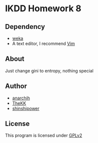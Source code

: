 IKDD Homework 8
===============

Dependency
-------
* [weka](http://www.cs.waikato.ac.nz/ml/weka/index.html)
* A text editor, I recommend [Vim](http://www.vim.org/)

About
-----
Just change gini to entropy, nothing special

Author
------
* [anarchih](https://github.com/anarchih)
* [TheKK](https://github.com/thekk)
* [shinshipower](https://github.com/shinshipower)

License
-------
This program is licensed under [GPLv2](http://www.gnu.org/licenses/gpl-2.0.html)
